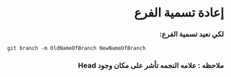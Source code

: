 ﻿# <div dir = rtl >  إعادة تسمية الفرع  </dir >


### <div dir = rtl > لكي نعيد تسمية الفرع:</dir >
```shell
git branch -m OldNameOfBranch NewNameOfBranch
```
### <div dir = rtl > ملاحظه : علامه النجمه تأشر على مكان وجود Head</dir >


